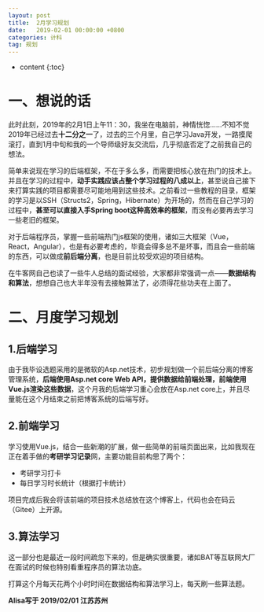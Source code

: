 ```yaml
---
layout: post
title:  2月学习规划
date:   2019-02-01 00:00:00 +0800
categories: 计科
tag: 规划
---
```


* content
{:toc}
# 一、想说的话

此时此刻，2019年的2月1日上午11：30，我坐在电脑前，神情恍惚……不知不觉2019年已经过去**十二分之一**了，过去的三个月里，自己学习Java开发，一路摸爬滚打，直到1月中旬和我的一个导师级好友交流后，几乎彻底否定了之前我自己的想法。

简单来说现在学习的后端框架，不在于多么多，而需要把核心放在热门的技术上。并且在学习的过程中，**动手实践应该占整个学习过程的八成以上**，甚至说自己接下来打算实践的项目都需要尽可能地用到这些技术。之前看过一些教程的目录，框架的学习是以SSH（Structs2，Spring，Hibernate）为开场的，然而在自己学习的过程中，**甚至可以直接入手Spring boot这种高效率的框架**，而没有必要再去学习一些老旧的框架。

对于后端程序员，掌握一些前端热门js框架的使用，诸如三大框架（Vue，React，Angular），也是有必要考虑的，毕竟会得多总不是坏事，而且会一些前端的东西，可以做成**前后端分离**，也是目前比较受欢迎的项目结构。

在牛客网自己也读了一些牛人总结的面试经验，大家都非常强调一点——**数据结构和算法**，想想自己也大半年没有去接触算法了，必须得花些功夫在上面了。

# 二、月度学习规划

## 1.后端学习

由于我毕设选题采用的是微软的Asp.net技术，初步规划做一个前后端分离的博客管理系统，**后端使用Asp.net core Web API，提供数据给前端处理，前端使用Vue.js渲染这些数据**，这个月我的后端学习重心会放在Asp.net core上，并且尽量能在这个月结束之前把博客系统的后端写好。

## 2.前端学习

学习使用Vue.js，结合一些新潮的扩展，做一些简单的前端页面出来，比如我现在正在着手做的**考研学习记录**网，主要功能目前构思了两个：

- 考研学习打卡
- 每日学习时长统计（根据打卡统计）

项目完成后我会将该前端的项目技术总结放在这个博客上，代码也会在码云（Gitee）上开源。

## 3.算法学习

这一部分也是最近一段时间疏忽下来的，但是确实很重要，诸如BAT等互联网大厂在面试的时候也特别看重程序员的算法功底。

打算这个月每天花两个小时时间在数据结构和算法学习上，每天刷一些算法题。



**Alisa写于   2019/02/01    江苏苏州**

